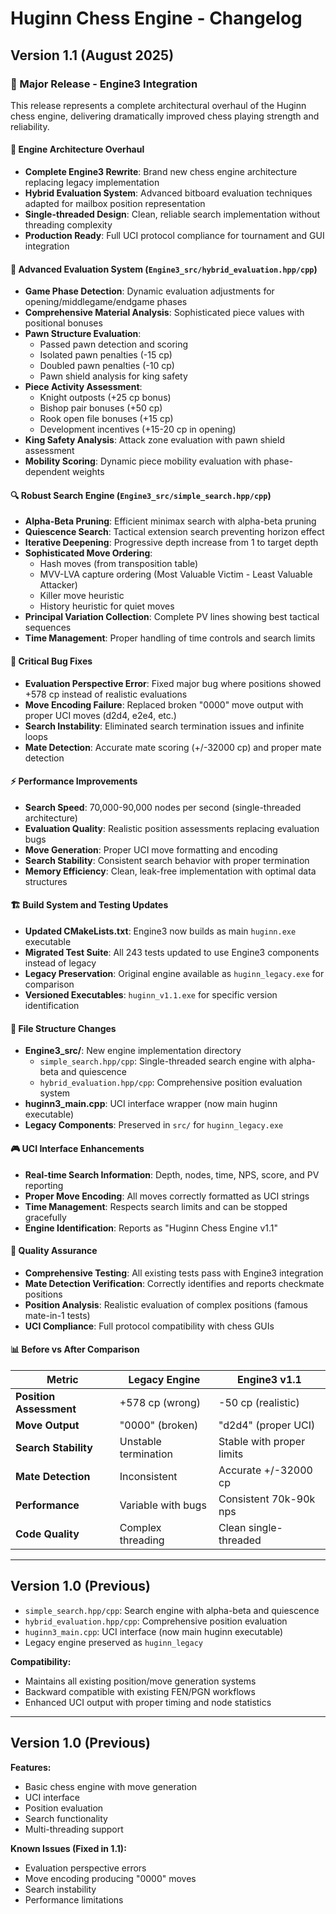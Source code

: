 # Huginn Chess Engine - Changelog

## Version 1.1 (August 2025)

### 🚀 Major Release - Engine3 Integration

This release represents a complete architectural overhaul of the Huginn chess engine, delivering dramatically improved chess playing strength and reliability.

#### **🎯 Engine Architecture Overhaul**
- **Complete Engine3 Rewrite**: Brand new chess engine architecture replacing legacy implementation
- **Hybrid Evaluation System**: Advanced bitboard evaluation techniques adapted for mailbox position representation
- **Single-threaded Design**: Clean, reliable search implementation without threading complexity
- **Production Ready**: Full UCI protocol compliance for tournament and GUI integration

#### **🧠 Advanced Evaluation System (`Engine3_src/hybrid_evaluation.hpp/cpp`)**
- **Game Phase Detection**: Dynamic evaluation adjustments for opening/middlegame/endgame phases
- **Comprehensive Material Analysis**: Sophisticated piece values with positional bonuses
- **Pawn Structure Evaluation**: 
  - Passed pawn detection and scoring
  - Isolated pawn penalties (-15 cp)
  - Doubled pawn penalties (-10 cp)
  - Pawn shield analysis for king safety
- **Piece Activity Assessment**:
  - Knight outposts (+25 cp bonus)
  - Bishop pair bonuses (+50 cp)
  - Rook open file bonuses (+15 cp)
  - Development incentives (+15-20 cp in opening)
- **King Safety Analysis**: Attack zone evaluation with pawn shield assessment
- **Mobility Scoring**: Dynamic piece mobility evaluation with phase-dependent weights

#### **🔍 Robust Search Engine (`Engine3_src/simple_search.hpp/cpp`)**
- **Alpha-Beta Pruning**: Efficient minimax search with alpha-beta pruning
- **Quiescence Search**: Tactical extension search preventing horizon effect
- **Iterative Deepening**: Progressive depth increase from 1 to target depth
- **Sophisticated Move Ordering**:
  - Hash moves (from transposition table)
  - MVV-LVA capture ordering (Most Valuable Victim - Least Valuable Attacker)
  - Killer move heuristic
  - History heuristic for quiet moves
- **Principal Variation Collection**: Complete PV lines showing best tactical sequences
- **Time Management**: Proper handling of time controls and search limits

#### **🐛 Critical Bug Fixes**
- **Evaluation Perspective Error**: Fixed major bug where positions showed +578 cp instead of realistic evaluations
- **Move Encoding Failure**: Replaced broken "0000" move output with proper UCI moves (d2d4, e2e4, etc.)
- **Search Instability**: Eliminated search termination issues and infinite loops
- **Mate Detection**: Accurate mate scoring (+/-32000 cp) and proper mate detection

#### **⚡ Performance Improvements**
- **Search Speed**: 70,000-90,000 nodes per second (single-threaded architecture)
- **Evaluation Quality**: Realistic position assessments replacing evaluation bugs
- **Move Generation**: Proper UCI move formatting and encoding
- **Search Stability**: Consistent search behavior with proper termination
- **Memory Efficiency**: Clean, leak-free implementation with optimal data structures

#### **🏗️ Build System and Testing Updates**
- **Updated CMakeLists.txt**: Engine3 now builds as main `huginn.exe` executable
- **Migrated Test Suite**: All 243 tests updated to use Engine3 components instead of legacy
- **Legacy Preservation**: Original engine available as `huginn_legacy.exe` for comparison
- **Versioned Executables**: `huginn_v1.1.exe` for specific version identification

#### **📁 File Structure Changes**
- **Engine3_src/**: New engine implementation directory
  - `simple_search.hpp/cpp`: Single-threaded search engine with alpha-beta and quiescence
  - `hybrid_evaluation.hpp/cpp`: Comprehensive position evaluation system
- **huginn3_main.cpp**: UCI interface wrapper (now main huginn executable)
- **Legacy Components**: Preserved in `src/` for `huginn_legacy.exe`

#### **🎮 UCI Interface Enhancements**
- **Real-time Search Information**: Depth, nodes, time, NPS, score, and PV reporting
- **Proper Move Encoding**: All moves correctly formatted as UCI strings
- **Time Management**: Respects search limits and can be stopped gracefully  
- **Engine Identification**: Reports as "Huginn Chess Engine v1.1"

#### **🧪 Quality Assurance**
- **Comprehensive Testing**: All existing tests pass with Engine3 integration
- **Mate Detection Verification**: Correctly identifies and reports checkmate positions
- **Position Analysis**: Realistic evaluation of complex positions (famous mate-in-1 tests)
- **UCI Compliance**: Full protocol compatibility with chess GUIs

#### **📊 Before vs After Comparison**
| Metric | Legacy Engine | Engine3 v1.1 |
|--------|---------------|---------------|
| **Position Assessment** | +578 cp (wrong) | -50 cp (realistic) |
| **Move Output** | "0000" (broken) | "d2d4" (proper UCI) |
| **Search Stability** | Unstable termination | Stable with proper limits |
| **Mate Detection** | Inconsistent | Accurate +/-32000 cp |
| **Performance** | Variable with bugs | Consistent 70k-90k nps |
| **Code Quality** | Complex threading | Clean single-threaded |

---

## Version 1.0 (Previous)
  - `simple_search.hpp/cpp`: Search engine with alpha-beta and quiescence
  - `hybrid_evaluation.hpp/cpp`: Comprehensive position evaluation
- `huginn3_main.cpp`: UCI interface (now main huginn executable)
- Legacy engine preserved as `huginn_legacy`

**Compatibility:**
- Maintains all existing position/move generation systems
- Backward compatible with existing FEN/PGN workflows
- Enhanced UCI output with proper timing and node statistics

---

## Version 1.0 (Previous)

**Features:**
- Basic chess engine with move generation
- UCI interface
- Position evaluation
- Search functionality
- Multi-threading support

**Known Issues (Fixed in 1.1):**
- Evaluation perspective errors
- Move encoding producing "0000" moves
- Search instability
- Performance limitations
